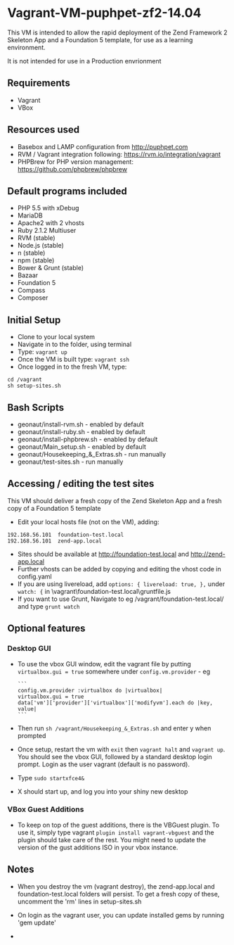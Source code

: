 Vagrant-VM-puphpet-zf2-14.04
============================

This VM is intended to allow the rapid deployment of the Zend Framework 2 Skeleton App and a Foundation 5 template, for use as a learning environment.

It is not intended for use in a Production envrionment

## Requirements

* Vagrant
* VBox

## Resources used

* Basebox and LAMP configuration from http://puphpet.com
* RVM / Vagrant integration following: https://rvm.io/integration/vagrant
* PHPBrew for PHP version management: https://github.com/phpbrew/phpbrew

## Default programs included

* PHP 5.5 with xDebug
* MariaDB
* Apache2 with 2 vhosts
* Ruby 2.1.2 Multiuser
* RVM (stable)
* Node.js (stable)
* n (stable)
* npm (stable)
* Bower & Grunt (stable)
* Bazaar
* Foundation 5
* Compass
* Composer

## Initial Setup

* Clone to your local system
* Navigate in to the folder, using terminal
* Type: ``` vagrant up ```
* Once the VM is built type: ``` vagrant ssh ```
* Once logged in to the fresh VM, type:
```
cd /vagrant
sh setup-sites.sh
```

## Bash Scripts

* geonaut/install-rvm.sh - enabled by default
* geonaut/install-ruby.sh - enabled by default
* geonaut/install-phpbrew.sh - enabled by default
* geonaut/Main_setup.sh - enabled by default
* geonaut/Housekeeping_&_Extras.sh - run manually
* geonaut/test-sites.sh - run manually

## Accessing / editing the test sites

This VM should deliver a fresh copy of the Zend Skeleton App and a fresh copy of a Foundation 5 template

* Edit your local hosts file (not on the VM), adding:
```
192.168.56.101  foundation-test.local
192.168.56.101  zend-app.local
```
* Sites should be available at http://foundation-test.local and http://zend-app.local
* Further vhosts can be added by copying and editing the vhost code in config.yaml
* If you are using livereload, add ``` options: { livereload: true, }, ``` under ``` watch: { ``` in \vagrant\foundation-test.local\gruntfile.js
* If you want to use Grunt, Navigate to eg /vagrant/foundation-test.local/ and type ``` grunt watch ```

## Optional features

### Desktop GUI

* To use the vbox GUI window, edit the vagrant file by putting ``` virtualbox.gui = true ``` somewhere under ``` config.vm.provider ``` - eg

      ```
      config.vm.provider :virtualbox do |virtualbox|
      virtualbox.gui = true
      data['vm']['provider']['virtualbox']['modifyvm'].each do |key, value|
      ```
* Then run ``` sh /vagrant/Housekeeping_&_Extras.sh ``` and enter y when prompted
* Once setup, restart the vm with ``` exit ``` then ``` vagrant halt ``` and ``` vagrant up ```. You should see the vbox GUI, followed by a standard desktop login prompt. Login as the user vagrant (default is no password).
* Type ``` sudo startxfce4& ```
* X should start up, and log you into your shiny new desktop

### VBox Guest Additions

* To keep on top of the guest additions, there is the VBGuest plugin. To use it, simply type vagrant ``` plugin install vagrant-vbguest ``` and the plugin should take care of the rest. You might need to update the version of the gust additions ISO in your vbox instance.

## Notes

* When you destroy the vm (vagrant destroy), the zend-app.local and foundation-test.local folders will persist. To get a fresh copy of these, uncomment the 'rm' lines in setup-sites.sh

* On login as the vagrant user, you can update installed gems by running 'gem update'
* 
